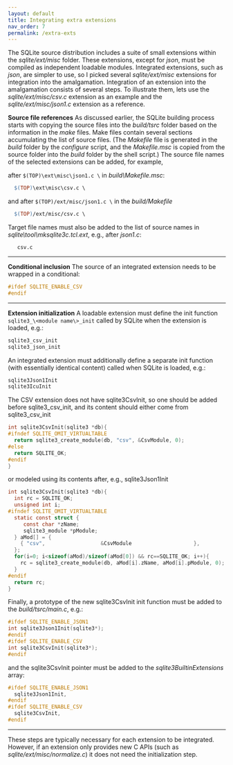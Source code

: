 ```yaml
---
layout: default
title: Integrating extra extensions
nav_order: 7
permalink: /extra-exts
---
```


The SQLite source distribution includes a suite of small extensions within the *sqlite/ext/misc* folder. These extensions, except for *json*, must be compiled as independent loadable modules. Integrated extensions, such as *json*, are simpler to use, so I picked several *sqlite/ext/misc* extensions for integration into the amalgamation. Integration of an extension into the amalgamation consists of several steps. To illustrate them, lets use the *sqlite/ext/misc/csv.c* extension as an example and the *sqlite/ext/misc/json1.c* extension as a reference.

**Source file references**
As discussed earlier, the SQLite building process starts with copying the source files into the *build/tsrc* folder based on the information in the *make* files. Make files contain several sections accumulating the list of source files. (The *Makefile* file is generated in the *build* folder by the *configure* script, and the *Makefile.msc* is copied from the source folder into the *build* folder by the shell script.) The source file names of the selected extensions can be added, for example,

after `$(TOP)\ext\misc\json1.c \` in *build\Makefile.msc*:

```makefile
  $(TOP)\ext\misc\csv.c \
```

and after `$(TOP)/ext/misc/json1.c \` in the *build/Makefile*

```makefile
  $(TOP)/ext/misc/csv.c \
```

Target file names must also be added to the list of source names in *sqlite\tool\mksqlite3c.tcl.ext*, e.g., after *json1.c*:

```
   csv.c
```

--- 

**Conditional inclusion**
The source of an integrated extension needs to be wrapped in a conditional:

```c
#ifdef SQLITE_ENABLE_CSV
#endif
```
 
 ---
 
**Extension initialization**
A loadable extension must define the init function `sqlite3_\<module name\>_init` called by SQLite when the extension is loaded, e.g.:
 
```c
sqlite3_csv_init
sqlite3_json_init
```

An integrated extension must additionally define a separate init function (with essentially identical content) called when SQLite is loaded, e.g.:

```c
sqlite3Json1Init
sqlite3IcuInit
```

The CSV extension does not have sqlite3CsvInit, so one should be added before sqlite3_csv_init, and its content should either come from sqlite3_csv_init 

```c
int sqlite3CsvInit(sqlite3 *db){
#ifndef SQLITE_OMIT_VIRTUALTABLE	
  return sqlite3_create_module(db, "csv", &CsvModule, 0);
#else
  return SQLITE_OK;
#endif
}
```

or modeled using its contents after, e.g., sqlite3Json1Init

```c
int sqlite3CsvInit(sqlite3 *db){
  int rc = SQLITE_OK;
  unsigned int i;
#ifndef SQLITE_OMIT_VIRTUALTABLE
  static const struct {
     const char *zName;
     sqlite3_module *pModule;
  } aMod[] = {
    { "csv",                  &CsvModule                    },
  };
  for(i=0; i<sizeof(aMod)/sizeof(aMod[0]) && rc==SQLITE_OK; i++){
    rc = sqlite3_create_module(db, aMod[i].zName, aMod[i].pModule, 0);
  }
#endif
  return rc;
}
```

Finally, a prototype of the new sqlite3CsvInit init function must be added to the *build/tsrc/main.c*, e.g.:

```c
#ifdef SQLITE_ENABLE_JSON1
int sqlite3Json1Init(sqlite3*);
#endif
#ifdef SQLITE_ENABLE_CSV
int sqlite3CsvInit(sqlite3*);
#endif
```
and the sqlite3CsvInit pointer must be added to the *sqlite3BuiltinExtensions* array:

```c
#ifdef SQLITE_ENABLE_JSON1
  sqlite3Json1Init,
#endif
#ifdef SQLITE_ENABLE_CSV
  sqlite3CsvInit,
#endif
```

---

These steps are typically necessary for each extension to be integrated. However, if an extension only provides new C APIs (such as *sqlite/ext/misc/normalize.c*) it does not need the initialization step.
